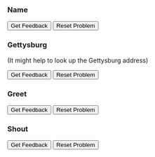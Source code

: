 ### Name
<div id="name-sortableTrash" class="sortable-code"></div> 
<div id="name-sortable" class="sortable-code"></div> 
<div style="clear:both;"></div> 
<p> 
    <input id="name-feedbackLink" value="Get Feedback" type="button" /> 
    <input id="name-newInstanceLink" value="Reset Problem" type="button" /> 
</p> 
<script type="text/javascript"> 
(function(){
  var initial = "name = &#039;Bob Loblaw&#039;\n" +
    "print(&#039;My name is &#039; + name)";
  var parsonsPuzzle = new ParsonsWidget({
    "sortableId": "name-sortable",
    "max_wrong_lines": 10,
    "grader": ParsonsWidget._graders.LineBasedGrader,
    "exec_limit": 2500,
    "can_indent": true,
    "x_indent": 50,
    "lang": "en",
    "show_feedback": true,
    "trashId": "name-sortableTrash"
  });
  parsonsPuzzle.init(initial);
  parsonsPuzzle.shuffleLines();
  $("#name-newInstanceLink").click(function(event){ 
      event.preventDefault(); 
      parsonsPuzzle.shuffleLines(); 
  }); 
  $("#name-feedbackLink").click(function(event){ 
      event.preventDefault(); 
      parsonsPuzzle.getFeedback(); 
  }); 
})(); 
</script>

### Gettysburg
(It might help to look up the Gettysburg address)
<div id="gettysburg-sortableTrash" class="sortable-code"></div> 
<div id="gettysburg-sortable" class="sortable-code"></div> 
<div style="clear:both;"></div> 
<p> 
    <input id="gettysburg-feedbackLink" value="Get Feedback" type="button" /> 
    <input id="gettysburg-newInstanceLink" value="Reset Problem" type="button" /> 
</p> 
<script type="text/javascript"> 
(function(){
  var initial = "print(&#039;Four score and seven years ago,&#039;)\n" +
    "print(&#039;Our fathers brought forth on this continent&#039;)\n" +
    "print(&#039;a new nation&#039;)\n" +
    "print(&#039;conceived in Liberty&#039;)";
  var parsonsPuzzle = new ParsonsWidget({
    "sortableId": "gettysburg-sortable",
    "max_wrong_lines": 10,
    "grader": ParsonsWidget._graders.LineBasedGrader,
    "exec_limit": 2500,
    "can_indent": true,
    "x_indent": 50,
    "lang": "en",
    "show_feedback": true,
    "trashId": "gettysburg-sortableTrash"
  });
  parsonsPuzzle.init(initial);
  parsonsPuzzle.shuffleLines();
  $("#gettysburg-newInstanceLink").click(function(event){ 
      event.preventDefault(); 
      parsonsPuzzle.shuffleLines(); 
  }); 
  $("#gettysburg-feedbackLink").click(function(event){ 
      event.preventDefault(); 
      parsonsPuzzle.getFeedback(); 
  }); 
})(); 
</script>

### Greet
<div id="greet-sortableTrash" class="sortable-code"></div> 
<div id="greet-sortable" class="sortable-code"></div> 
<div style="clear:both;"></div> 
<p> 
    <input id="greet-feedbackLink" value="Get Feedback" type="button" /> 
    <input id="greet-newInstanceLink" value="Reset Problem" type="button" /> 
</p> 
<script type="text/javascript"> 
(function(){
  var initial = "def greet(name):\n" +
    "	print(&#039;Hello, &#039; + name)\n" +
    "greet(&#039;you&#039;)";
  var parsonsPuzzle = new ParsonsWidget({
    "sortableId": "greet-sortable",
    "max_wrong_lines": 10,
    "grader": ParsonsWidget._graders.LineBasedGrader,
    "exec_limit": 2500,
    "can_indent": true,
    "x_indent": 50,
    "lang": "en",
    "show_feedback": true,
    "trashId": "greet-sortableTrash"
  });
  parsonsPuzzle.init(initial);
  parsonsPuzzle.shuffleLines();
  $("#greet-newInstanceLink").click(function(event){ 
      event.preventDefault(); 
      parsonsPuzzle.shuffleLines(); 
  }); 
  $("#greet-feedbackLink").click(function(event){ 
      event.preventDefault(); 
      parsonsPuzzle.getFeedback(); 
  }); 
})(); 
</script>

### Shout
<div id="shout-sortableTrash" class="sortable-code"></div> 
<div id="shout-sortable" class="sortable-code"></div> 
<div style="clear:both;"></div> 
<p> 
    <input id="shout-feedbackLink" value="Get Feedback" type="button" /> 
    <input id="shout-newInstanceLink" value="Reset Problem" type="button" /> 
</p> 
<script type="text/javascript"> 
(function(){
  var initial = "def exclaim():\n" +
    "	print(&#039;!!!&#039;)\n" +
    "def shout(thing):\n" +
    "	print(thing)\n" +
    "	exclaim()\n" +
    "shout(&#039;I like ice cream&#039;)";
  var parsonsPuzzle = new ParsonsWidget({
    "sortableId": "shout-sortable",
    "max_wrong_lines": 10,
    "grader": ParsonsWidget._graders.LineBasedGrader,
    "exec_limit": 2500,
    "can_indent": true,
    "x_indent": 50,
    "lang": "en",
    "show_feedback": true,
    "trashId": "shout-sortableTrash"
  });
  parsonsPuzzle.init(initial);
  parsonsPuzzle.shuffleLines();
  $("#shout-newInstanceLink").click(function(event){ 
      event.preventDefault(); 
      parsonsPuzzle.shuffleLines(); 
  }); 
  $("#shout-feedbackLink").click(function(event){ 
      event.preventDefault(); 
      parsonsPuzzle.getFeedback(); 
  }); 
})(); 
</script>